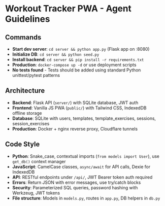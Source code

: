 # Workout Tracker PWA - Agent Guidelines

## Commands
- **Start dev server**: `cd server && python app.py` (Flask app on :8080)
- **Initialize DB**: `cd server && python seed.py`
- **Install backend**: `cd server && pip install -r requirements.txt`
- **Production**: `docker-compose up -d` or use deployment scripts
- **No tests found** - Tests should be added using standard Python unittest/pytest patterns

## Architecture
- **Backend**: Flask API (`server/`) with SQLite database, JWT auth
- **Frontend**: Vanilla JS PWA (`public/`) with Tailwind CSS, IndexedDB offline storage
- **Database**: SQLite with users, templates, template_exercises, sessions, session_exercises
- **Production**: Docker + nginx reverse proxy, Cloudflare tunnels

## Code Style
- **Python**: Snake_case, contextual imports (`from models import User`), use `get_db()` context manager
- **JavaScript**: CamelCase classes, `async/await` for API calls, Dexie for IndexedDB
- **API**: RESTful endpoints under `/api/`, JWT Bearer token auth required
- **Errors**: Return JSON with error messages, use try/catch blocks
- **Security**: Parameterized SQL queries, password hashing with Werkzeug, JWT tokens
- **File structure**: Models in `models.py`, routes in `app.py`, DB helpers in `db.py`
